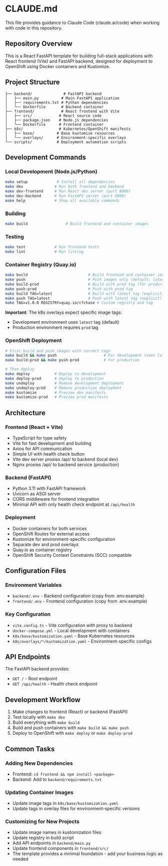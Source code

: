 # CLAUDE.md

This file provides guidance to Claude Code (claude.ai/code) when working with code in this repository.

## Repository Overview

This is a React FastAPI template for building full-stack applications with React frontend (Vite) and FastAPI backend, designed for deployment to OpenShift using Docker containers and Kustomize.

## Project Structure

```
├── backend/              # FastAPI backend
│   ├── main.py          # Main FastAPI application
│   ├── requirements.txt # Python dependencies
│   └── Dockerfile       # Backend container
├── frontend/            # React frontend with Vite
│   ├── src/            # React source code
│   ├── package.json    # Node.js dependencies
│   └── Dockerfile      # Frontend container
├── k8s/                # Kubernetes/OpenShift manifests
│   ├── base/          # Base kustomize resources
│   └── overlays/      # Environment-specific overlays
└── scripts/           # Deployment automation scripts
```

## Development Commands

### Local Development (Node.js/Python)
```bash
make setup             # Install all dependencies
make dev              # Run both frontend and backend
make dev-frontend     # Run React dev server (port 8080)
make dev-backend      # Run FastAPI server (port 8000)
make help             # Show all available commands
```

### Building
```bash
make build                 # Build frontend and container images
```

### Testing
```bash
make test             # Run frontend tests
make lint             # Run linting
```

### Container Registry (Quay.io)
```bash
make build                           # Build frontend and container images (default: latest)
make push                            # Push images only (default: latest)
make build-prod                      # Build with prod tag (for production deployment)
make push-prod                       # Push with prod tag
make build TAG=latest                # Build with latest tag (explicit)
make push TAG=latest                 # Push with latest tag (explicit)
make TAG=v1.0.0 REGISTRY=quay.io/cfchase # Custom registry and tag
```

**Important**: The k8s overlays expect specific image tags:
- Development environment uses `latest` tag (default)
- Production environment requires `prod` tag

### OpenShift Deployment
```bash
# First build and push images with correct tags
make build && make push                     # For development (uses latest tag)
make build-prod && make push-prod           # For production

# Then deploy
make deploy           # Deploy to development
make deploy-prod      # Deploy to production
make undeploy         # Remove development deployment
make undeploy-prod    # Remove production deployment
make kustomize        # Preview dev manifests
make kustomize-prod   # Preview prod manifests
```

## Architecture

### Frontend (React + Vite)
- TypeScript for type safety
- Vite for fast development and building
- Axios for API communication
- Simple UI with health check button
- Vite dev server proxies /api/ to backend (local dev)
- Nginx proxies /api/ to backend service (production)

### Backend (FastAPI)
- Python 3.11 with FastAPI framework
- Uvicorn as ASGI server
- CORS middleware for frontend integration
- Minimal API with only health check endpoint at `/api/health`

### Deployment
- Docker containers for both services
- OpenShift Routes for external access
- Kustomize for environment-specific configuration
- Separate dev and prod overlays
- Quay.io as container registry
- OpenShift Security Context Constraints (SCC) compatible

## Configuration Files

### Environment Variables
- `backend/.env` - Backend configuration (copy from .env.example)
- `frontend/.env` - Frontend configuration (copy from .env.example)

### Key Configuration
- `vite.config.ts` - Vite configuration with proxy to backend
- `docker-compose.yml` - Local development with containers
- `k8s/base/kustomization.yaml` - Base Kubernetes resources
- `k8s/overlays/*/kustomization.yaml` - Environment-specific configs

## API Endpoints

The FastAPI backend provides:
- `GET /` - Root endpoint  
- `GET /api/health` - Health check endpoint

## Development Workflow

1. Make changes to frontend (React) or backend (FastAPI)
2. Test locally with `make dev`
3. Build everything with `make build`
4. Build and push containers with `make build && make push`
5. Deploy to OpenShift with `make deploy` or `make deploy-prod`

## Common Tasks

### Adding New Dependencies
- Frontend: `cd frontend && npm install <package>`
- Backend: Add to `backend/requirements.txt`

### Updating Container Images
- Update image tags in `k8s/base/kustomization.yaml`
- Update tags in overlay files for environment-specific versions

### Customizing for New Projects
- Update image names in kustomization files
- Update registry in build script
- Add API endpoints in `backend/main.py`
- Update frontend components in `frontend/src/`
- The template provides a minimal foundation - add your business logic as needed